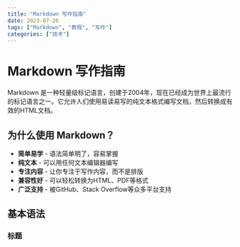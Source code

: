 ```yaml
---
title: "Markdown 写作指南"
date: 2023-07-26
tags: ["Markdown", "教程", "写作"]
categories: ["技术"]
---
```


# Markdown 写作指南

Markdown 是一种轻量级标记语言，创建于2004年，现在已经成为世界上最流行的标记语言之一。它允许人们使用易读易写的纯文本格式编写文档，然后转换成有效的HTML文档。

## 为什么使用 Markdown？

- **简单易学** - 语法简单明了，容易掌握
- **纯文本** - 可以用任何文本编辑器编写
- **专注内容** - 让你专注于写作内容，而不是排版
- **兼容性好** - 可以轻松转换为HTML、PDF等格式
- **广泛支持** - 被GitHub、Stack Overflow等众多平台支持

## 基本语法

### 标题